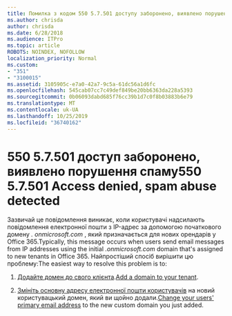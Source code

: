 ```yaml
---
title: Помилка з кодом 550 5.7.501 доступу заборонено, виявлено порушення спаму
ms.author: chrisda
author: chrisda
ms.date: 6/28/2018
ms.audience: ITPro
ms.topic: article
ROBOTS: NOINDEX, NOFOLLOW
localization_priority: Normal
ms.custom:
- "351"
- "3100015"
ms.assetid: 3105905c-e7a0-42a7-9c5a-61dc56a1d6fc
ms.openlocfilehash: 545cab07cc7c49def849be20bb6363da228a5393
ms.sourcegitcommit: 0b06093dabd685f76cc39b1d7c0f8b03883b6e79
ms.translationtype: MT
ms.contentlocale: uk-UA
ms.lasthandoff: 10/25/2019
ms.locfileid: "36740162"
---
```

# <a name="550-57501-access-denied-spam-abuse-detected"></a><span data-ttu-id="254a4-102">550 5.7.501 доступ заборонено, виявлено порушення спаму</span><span class="sxs-lookup"><span data-stu-id="254a4-102">550 5.7.501 Access denied, spam abuse detected</span></span>

<span data-ttu-id="254a4-103">Зазвичай це повідомлення виникає, коли користувачі надсилають повідомлення електронної пошти з IP-адрес за допомогою початкового домену *. onmicrosoft.com* , який призначається для нових орендарів у Office 365.</span><span class="sxs-lookup"><span data-stu-id="254a4-103">Typically, this message occurs when users send email messages from IP addresses using the initial *.onmicrosoft.com* domain that's assigned to new tenants in Office 365.</span></span> <span data-ttu-id="254a4-104">Найпростіший спосіб вирішити цю проблему:</span><span class="sxs-lookup"><span data-stu-id="254a4-104">The easiest way to resolve this problem is to:</span></span>

1. <span data-ttu-id="254a4-105">[Додайте домен до свого клієнта](https://docs.microsoft.com//office365/admin/setup/add-domain).</span><span class="sxs-lookup"><span data-stu-id="254a4-105">[Add a domain to your tenant](https://docs.microsoft.com//office365/admin/setup/add-domain).</span></span>

2. <span data-ttu-id="254a4-106">[Змініть основну адресу електронної пошти користувачів](https://docs.microsoft.com//office365/admin/add-users/change-a-user-name-and-email-address) на новий користувацький домен, який ви щойно додали.</span><span class="sxs-lookup"><span data-stu-id="254a4-106">[Change your users' primary email address](https://docs.microsoft.com//office365/admin/add-users/change-a-user-name-and-email-address) to the new custom domain you just added.</span></span>
